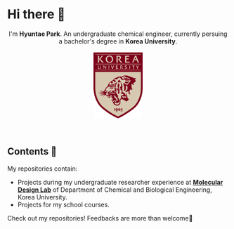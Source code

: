# Hi there :wave:
<p align="center">
I'm <strong>Hyuntae Park</strong>. An undergraduate chemical engineer, currently persuing a bachelor's degree in <strong>Korea University</strong>.</br>
</br>
<img src="./images/crimson2positive.gif" alt="School logo" width="" height="150">
</p></br>

## Contents :book:
My repositories contain:
* Projects during my undergraduate researcher experience at [**Molecular Design Lab**](http://cbemdl.com) of Department of Chemical and Biological Engineering, Korea University.
* Projects for my school courses.

Check out my repositories! Feedbacks are more than welcome:pray: